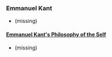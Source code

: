 ### Emmanuel Kant
- (missing)
#### [Emmanuel Kant's Philosophy of the Self](https://youtu.be/rNtrwtyJxb0)
- (missing)

